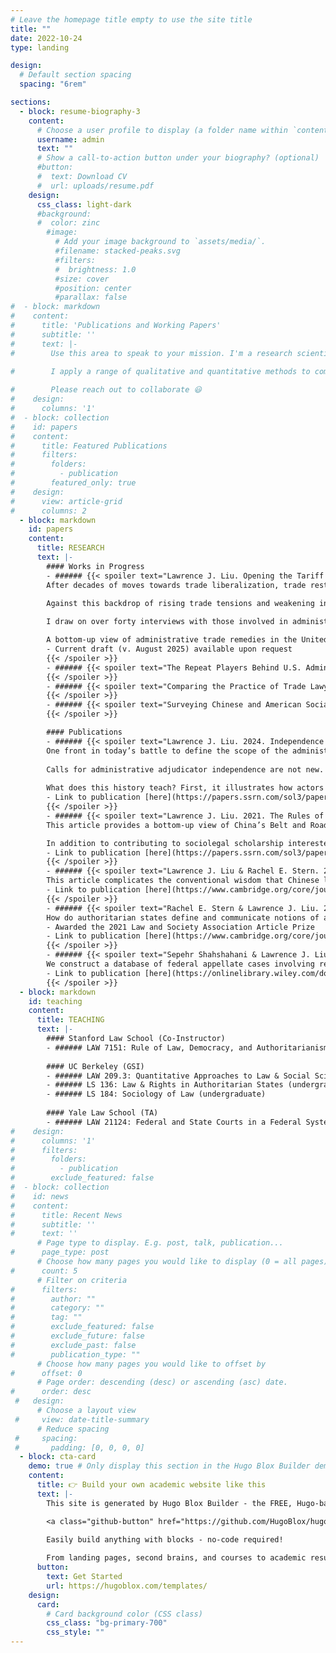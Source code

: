 ```yaml
---
# Leave the homepage title empty to use the site title
title: ""
date: 2022-10-24
type: landing

design:
  # Default section spacing
  spacing: "6rem"

sections:
  - block: resume-biography-3
    content:
      # Choose a user profile to display (a folder name within `content/authors/`)
      username: admin
      text: ""
      # Show a call-to-action button under your biography? (optional)
      #button:
      #  text: Download CV
      #  url: uploads/resume.pdf
    design:
      css_class: light-dark
      #background:
      #  color: zinc
        #image:
          # Add your image background to `assets/media/`.
          #filename: stacked-peaks.svg
          #filters:
          #  brightness: 1.0
          #size: cover
          #position: center
          #parallax: false
#  - block: markdown
#    content:
#      title: 'Publications and Working Papers'
#      subtitle: ''
#      text: |-
#        Use this area to speak to your mission. I'm a research scientist in the Moonshot team at DeepMind. I blog about machine learning, deep learning, and moonshots.

#        I apply a range of qualitative and quantitative methods to comprehensively investigate the role of science and technology in the economy.
        
#        Please reach out to collaborate 😃
#    design:
#      columns: '1'
#  - block: collection
#    id: papers
#    content:
#      title: Featured Publications
#      filters:
#        folders:
#          - publication
#        featured_only: true
#    design:
#      view: article-grid
#      columns: 2
  - block: markdown
    id: papers
    content:
      title: RESEARCH
      text: |-
        #### Works in Progress
        - ###### {{< spoiler text="Lawrence J. Liu. Opening the Tariff Toolkit: The Demand for Administrative Trade Remedies in the United States. Working Paper." >}}
        After decades of moves towards trade liberalization, trade restrictions are back in vogue. The United States is raising tariffs, escalating tensions with trading partners, and has paralyzed the World Trade Organization’s dispute-settlement system. The continuation of adversarial actions seems assured, with both political parties indicating interest in defending against imports, ongoing calls to “decouple” from China, and President Trump’s penchant for unilateral tariffs.
        
        Against this backdrop of rising trade tensions and weakening international legal constraints, I examine the demand for defensive trade measures and the domestic administrative processes that result in them. I advance a bottom-up perspective that trains attention on the actors that mobilize these processes to enforce “administrative trade remedies,” which I define broadly to include any domestic law that aims to defend domestic industries against imports and is administered by an administrative agency, e.g., antidumping duties or Section 232 national-security trade actions. Rather than focus on Congress or the President, this view appreciates the role of firms, workers, and lawyers in mobilizing administrative agencies to enforce, and thereby make, trade law.

        I draw on over forty interviews with those involved in administrative trade-remedy processes and original datasets of agency investigations to describe how those who seek and benefit from tariffs choose among a toolkit of remedies. Although tools with greater presidential involvement in the decisionmaking process are receiving increased attention, I find that private actors remain actively engaged in the enforcement of administrative trade remedies. And, they continue to prefer the antidumping and countervailing duty process because of its relative insulation from politics (especially the President) and resulting predictability and durability.

        A bottom-up view of administrative trade remedies in the United States contributes first to our understanding of trade lawmaking and policy. In addition to highlighting the relevance of private actors and agency processes, the premium that relevant actors place on a process’s perceived distance from politics and predictability helps explain the continuing popularity of such a scheme, as well as the value of consistent agency practice during a time of high political polarization and volatility. This approach can also travel to other countries, where the use of defensive measures is similarly on the rise, or to other areas of U.S. trade law. Second, I contribute to scholarship that seeks to “normalize” trade law. The mixed public-private nature of the trade-remedies enforcement scheme and interviewees’ discussions of the pros and cons of administrative procedures illustrate the benefits of bringing research on “ordinary” areas of domestic law to bear on trade law, and vice versa.
        - Current draft (v. August 2025) available upon request
        {{< /spoiler >}}
        - ###### {{< spoiler text="The Repeat Players Behind U.S. Administrative Trade Remedies" >}}
        {{< /spoiler >}}
        - ###### {{< spoiler text="Comparing the Practice of Trade Lawyering in the U.S. and China" >}}
        {{< /spoiler >}}
        - ###### {{< spoiler text="Surveying Chinese and American Social Attitudes Towards the Use of AI in Adjudication (with Jinghua Chen, Han Liu, Xinbo Lin, Eddie Yang, Taisu Zhang)" >}}
        {{< /spoiler >}}

        #### Publications
        - ###### {{< spoiler text="Lawrence J. Liu. 2024. Independence through Judicialization: The Politics Surrounding Administrative Adjudicators, 1929-1949. Michigan Journal of Environmental and Administrative Law 13(2): 522-69." >}}
        One front in today’s battle to define the scope of the administrative state concerns the authority, status, and future of its 10,000-plus administrative adjudicators. Decisions by federal courts and the executive branch to increase the dependence of administrative adjudicators on the executive have sparked strong reactions from observers, with many advocating for measures to increase adjudicator “independence.” But who should administrative adjudicators be independent of, which ought to be independent, and why? 
        
        Calls for administrative adjudicator independence are not new. This Article draws on primary documents produced by private actors, congressional decisionmakers, and federal executive agents to present a political legal history of legislative proposals between 1929 and 1949 to understand whether, how, and why different actors sought to insulate administrative adjudicators from their agencies or the President. Leading up to and following the enactment of the Administrative Procedure Act in 1946, politicians and interested citizens advanced proposals to increase the independence of the individuals who conducted hearings and served as factfinders in administrative agencies. Then, like now, observers debated administrative adjudicator independence in the context of discussions about the power of administrative agencies. The loudest supporters of independence were anti-New Dealers trying to halt and reverse the growth of administrative power, who were joined by a subset of legal professionals interested in using law to check its operation. These critics attempted to “judicialize” administrative adjudication by increasing the resemblance of administrative adjudicators to the federal judiciary.  
        
        What does this history teach? First, it illustrates how actors past and present deploy seemingly apolitical terms like judicial values, independence, or administrative procedure to obtain substantive political ends. Indeed, such terms can take on different meanings at different times, perhaps varying with views of the federal judiciary and active government, the policies and political strength of the President, the issues decided by administrative agencies, or the types of claimants subject to adjudication. Second, it highlights how early supporters of administrative agencies emphasized the diversity among administrative adjudicators, while opponents grouped them together to collectively limit their authority. Today, rather than pursuing one-size-fits-all reforms, I suggest that different rules should apply to different administrative adjudicators depending on the questions and claimants involved. Decisions about ratemaking or regulatory enforcement differ from individualized determinations whether citizens qualify for government benefits or licenses. Claims by business interests might be treated differently from those by more vulnerable groups, such as disability-benefits recipients or noncitizens at risk of removal. In any event, when making policy recommendations, reformers should begin by understanding who administrative adjudicators are and the functions they perform, an understanding that also underscores whether and how politics should animate arguments about adjudicator independence.
        - Link to publication [here](https://papers.ssrn.com/sol3/papers.cfm?abstract_id=4895926)
        {{< /spoiler >}}
        - ###### {{< spoiler text="Lawrence J. Liu. 2021. The Rules of the (Belt and) Road: How Lawyers Participate in China's Outbound Investment and Infrastructure Initiatives. Yale Journal of International Law Online 46: 168-96." >}}
        This article provides a bottom-up view of China’s Belt and Road Initiative (BRI) though an empirical examination of how and why domestic lawyers are engaged in BRI investment and infrastructure projects. Drawing on an original dataset of biographical information of, and eleven semi-structured interviews with, lawyers identified by the state as “BRI and Cross-Border Legal Experts,” I examine these lawyers’ demographic characteristics, the knowledge they rely upon in their work, and their motivations. I find that China’s BRI lawyers work and speak in ways similar to cross-border lawyers from countries like the United States. At the same time, these state-adjacent professionals acknowledge the state’s heavy involvement in crafting the environment surrounding their work. Although these politics do not necessarily affect the technical aspects of their practice, many keep close tabs on BRI policies, some are involved in policy reform efforts, and most express pride in what a successful BRI might mean for China’s future.

        In addition to contributing to sociolegal scholarship interested in the legal profession’s role in (re-)crafting dominant global scripts, I suggest that the day-to-day work of legal professionals serves as a barometer of the intentions and successes of Chinese state policy. For now, my portrait of China’s BRI lawyers suggests that they largely adhere to the existing script’s understanding of norms and best practices, and see their work as complementary to the existing system rather than subversive. Nonetheless, I urge continued focus on BRI lawyers and the other on-the-ground actors that make China’s foreign policy a reality.
        - Link to publication [here](https://papers.ssrn.com/sol3/papers.cfm?abstract_id=3897109)
        {{< /spoiler >}}
        - ###### {{< spoiler text="Lawrence J. Liu & Rachel E. Stern. 2021. State-Adjacent Professionals: How Chinese Lawyers Participate in Political Life. The China Quarterly 247: 793-813." >}}
        This article complicates the conventional wisdom that Chinese lawyers are either politically liberal activists or apolitical hired guns by training our attention on the group of lawyers who choose to stand adjacent to the state and participate in governance. Through an examination of how and why winners of the state-sanctioned Outstanding Lawyer Award participate in politics, we illustrate how state-adjacent lawyers provide the state with information and persuade others to behave in ways the state considers appropriate. Although proximity to power affords some social and professional benefits, award winners are also motivated by a commitment to improving Chinese society. By highlighting the political role played by lawyers who serve as a bridge between state and society, we open the door to future research on the relationship between the state and professionals in other industries and countries, and call for continued attention to how inequality shapes opportunities for political participation in China.
        - Link to publication [here](https://www.cambridge.org/core/journals/china-quarterly/article/stateadjacent-professionals-how-chinese-lawyers-participate-in-political-life/A090DD6A9B32135C50A66A552CC511E3)
        {{< /spoiler >}}
        - ###### {{< spoiler text="Rachel E. Stern & Lawrence J. Liu. 2020. The Good Lawyer: State-Led Professional Socialization in Contemporary China. Law & Social Inquiry 45(1): 226-48." >}}
        How do authoritarian states define and communicate notions of appropriate work conduct and professional excellence? This article examines three channels of communication used by the Chinese state to signal professional expectations to the bar: the bar exam, the administrative rules governing lawyers, and the state-sanctioned National Outstanding Lawyer Award. We find that China’s state narrative about “the good lawyer” celebrates lawyers willing to work closely with the authorities and asks more stringent critics to separate private beliefs from public behavior. In contrast to assumptions often made in research on authoritarian law, this article highlights how lawyers can participate in politics without opposing the regime and how much work goes into curating an appealing state strand of legal professionalism rather than relying on coercion alone. We end with a call for future work on “varieties of legal professionalism” to better understand which state signals are most visible and persuasive to different segments of the Chinese bar, as well as the conditions under which alternate ideas about professionalism gain traction.
        - Awarded the 2021 Law and Society Association Article Prize
        - Link to publication [here](https://www.cambridge.org/core/journals/law-and-social-inquiry/article/good-lawyer-stateled-professional-socialization-in-contemporary-china/DE9A5FDE61A409084780FB8541146714)
        {{< /spoiler >}}
        - ###### {{< spoiler text="Sepehr Shahshahani & Lawrence J. Liu. 2017. Religion and Judging on the Federal Courts of Appeals. Journal of Empirical Legal Studies 14(4): 716-44." >}}
        We construct a database of federal appellate cases involving religious liberties decided between 2006 and 2015, expanding and improving an existing database covering up to 2005. The data are used to investigate the role of religion in judicial decision making. We find that Jewish judges are significantly more likely than their non-Jewish colleagues to favor claimants in religious liberties cases, but we find no significant effects for other minority religions. Our findings confirm previous findings in the literature, but we go a number of steps further than existing studies in uncovering the sources of Jewish judges’ influence. We conclude that the effect of Jewish judges comes through their increased concern for the separation of church and state—not through their heightened solicitude for the interests of religious minorities in practicing their religion or through preferential treatment of Jewish claimants. Further, our analysis of cases not involving religion shows that the pro-claimant effect of Jewish judges is attributable not to a general liberal attitude but to a particular secular concern for the separation of church and state. Finally, we are the first researchers to go beyond individual effects and investigate the panel effects of judges’ religious affiliation. Our findings in this regard have suggestive implications for identifying the mechanism of panel effects.
        - Link to publication [here](https://onlinelibrary.wiley.com/doi/10.1111/jels.12162)
        {{< /spoiler >}}
  - block: markdown
    id: teaching
    content:
      title: TEACHING
      text: |-
        #### Stanford Law School (Co-Instructor)
        - ###### LAW 7151: Rule of Law, Democracy, and Authoritarianism Workshop
        
        #### UC Berkeley (GSI)
        - ###### LAW 209.3: Quantitative Approaches to Law & Social Science (graduate)
        - ###### LS 136: Law & Rights in Authoritarian States (undergraduate)
        - ###### LS 184: Sociology of Law (undergraduate)
        
        #### Yale Law School (TA)
        - ###### LAW 21124: Federal and State Courts in a Federal System
#    design: 
#      columns: '1'
#      filters:
#        folders:
#          - publication
#        exclude_featured: false
#  - block: collection
#    id: news
#    content:
#      title: Recent News
#      subtitle: ''
#      text: ''
      # Page type to display. E.g. post, talk, publication...
#      page_type: post
      # Choose how many pages you would like to display (0 = all pages)
#      count: 5
      # Filter on criteria
#      filters:
#        author: ""
#        category: ""
#        tag: ""
#        exclude_featured: false
#        exclude_future: false
#        exclude_past: false
#        publication_type: ""
      # Choose how many pages you would like to offset by
#      offset: 0
      # Page order: descending (desc) or ascending (asc) date.
#      order: desc
 #   design:
      # Choose a layout view
 #     view: date-title-summary
      # Reduce spacing
 #     spacing:
 #       padding: [0, 0, 0, 0]
  - block: cta-card
    demo: true # Only display this section in the Hugo Blox Builder demo site
    content:
      title: 👉 Build your own academic website like this
      text: |-
        This site is generated by Hugo Blox Builder - the FREE, Hugo-based open source website builder trusted by 250,000+ academics like you.

        <a class="github-button" href="https://github.com/HugoBlox/hugo-blox-builder" data-color-scheme="no-preference: light; light: light; dark: dark;" data-icon="octicon-star" data-size="large" data-show-count="true" aria-label="Star HugoBlox/hugo-blox-builder on GitHub">Star</a>

        Easily build anything with blocks - no-code required!
        
        From landing pages, second brains, and courses to academic resumés, conferences, and tech blogs.
      button:
        text: Get Started
        url: https://hugoblox.com/templates/
    design:
      card:
        # Card background color (CSS class)
        css_class: "bg-primary-700"
        css_style: ""
---
```


